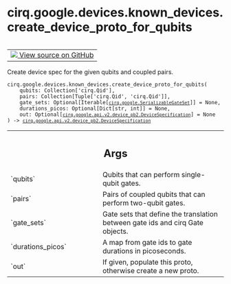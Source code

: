 <div itemscope itemtype="http://developers.google.com/ReferenceObject">
<meta itemprop="name" content="cirq.google.devices.known_devices.create_device_proto_for_qubits" />
<meta itemprop="path" content="Stable" />
</div>

# cirq.google.devices.known_devices.create_device_proto_for_qubits

<!-- Insert buttons and diff -->

<table class="tfo-notebook-buttons tfo-api" align="left">

<td>
  <a target="_blank" href="https://github.com/quantumlib/cirq/tree/master/cirq/google/devices/known_devices.py">
    <img src="https://www.tensorflow.org/images/GitHub-Mark-32px.png" />
    View source on GitHub
  </a>
</td>
</table>



Create device spec for the given qubits and coupled pairs.

<pre class="devsite-click-to-copy prettyprint lang-py tfo-signature-link">
<code>cirq.google.devices.known_devices.create_device_proto_for_qubits(
    qubits: Collection['cirq.Qid'],
    pairs: Collection[Tuple['cirq.Qid', 'cirq.Qid']],
    gate_sets: Optional[Iterable[<a href="../../../../cirq/google/SerializableGateSet.md"><code>cirq.google.SerializableGateSet</code></a>]] = None,
    durations_picos: Optional[Dict[str, int]] = None,
    out: Optional[<a href="../../../../cirq/google/api/v2/device_pb2/DeviceSpecification.md"><code>cirq.google.api.v2.device_pb2.DeviceSpecification</code></a>] = None
) -> <a href="../../../../cirq/google/api/v2/device_pb2/DeviceSpecification.md"><code>cirq.google.api.v2.device_pb2.DeviceSpecification</code></a>
</code></pre>



<!-- Placeholder for "Used in" -->


<!-- Tabular view -->
 <table class="responsive fixed orange">
<colgroup><col width="214px"><col></colgroup>
<tr><th colspan="2"><h2 class="add-link">Args</h2></th></tr>

<tr>
<td>
`qubits`
</td>
<td>
Qubits that can perform single-qubit gates.
</td>
</tr><tr>
<td>
`pairs`
</td>
<td>
Pairs of coupled qubits that can perform two-qubit gates.
</td>
</tr><tr>
<td>
`gate_sets`
</td>
<td>
Gate sets that define the translation between gate ids and
cirq Gate objects.
</td>
</tr><tr>
<td>
`durations_picos`
</td>
<td>
A map from gate ids to gate durations in picoseconds.
</td>
</tr><tr>
<td>
`out`
</td>
<td>
If given, populate this proto, otherwise create a new proto.
</td>
</tr>
</table>

